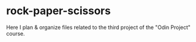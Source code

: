 # rock-paper-scissors
Here I plan &amp; organize files related to the third project of the "Odin Project" course.
